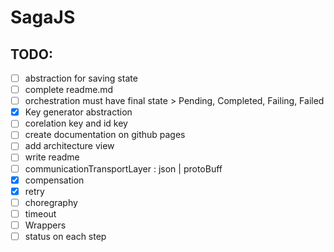 # SagaJS

## TODO:

- [ ] abstraction for saving state
- [ ] complete readme.md
- [ ] orchestration must have final state > Pending, Completed, Failing, Failed
- [x] Key generator abstraction
- [ ] corelation key and id key
- [ ] create documentation on github pages
- [ ] add architecture view
- [ ] write readme
- [ ] communicationTransportLayer : json | protoBuff
- [x] compensation
- [x] retry
- [ ] choregraphy
- [ ] timeout
- [ ] Wrappers
- [ ] status on each step